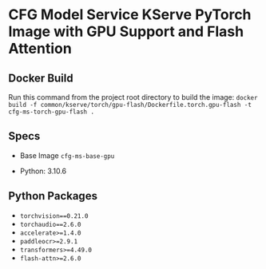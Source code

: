 # CFG Model Service KServe PyTorch Image with GPU Support and Flash Attention

## Docker Build
Run this command from the project root directory to build the image:
`docker build -f common/kserve/torch/gpu-flash/Dockerfile.torch.gpu-flash -t cfg-ms-torch-gpu-flash .`

## Specs

- Base Image `cfg-ms-base-gpu`

- Python: 3.10.6

## Python Packages
- `torchvision==0.21.0`
- `torchaudio==2.6.0`
- `accelerate>=1.4.0`
- `paddleocr>=2.9.1`
- `transformers>=4.49.0`
- `flash-attn>=2.6.0`